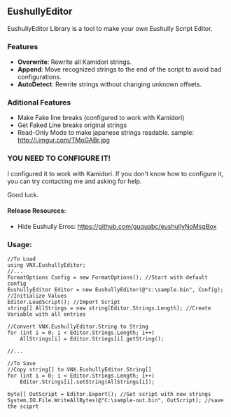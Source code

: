 ## EushullyEditor
EushullyEditor Library is a tool to make your own Eushully Script Editor.

### Features
- **Overwrite**: Rewrite all Kamidori strings.
- **Append**: Move recognized strings to the end of the script to avoid bad configurations.
- **AutoDetect**: Rewrite strings without changing unknown offsets.

### Aditional Features
- Make Fake line breaks (configured to work with Kamidori)<br>
- Get Faked Line breaks original strings
- Read-Only Mode to make japanese strings readable. sample: http://i.imgur.com/TMoGABr.jpg


### YOU NEED TO CONFIGURE IT!
I configured it to work with Kamidori. If you don't know how to configure it, you can try
contacting me and asking for help.

Good luck.

#### Release Resources:
- Hide Eushully Erros: https://github.com/guquabc/eushullyNoMsgBox


### Usage:


    //To Load
    using VNX.EushullyEditor;
    //...
    FormatOptions Config = new FormatOptions(); //Start with default config
    EushullyEditor Editor = new EushullyEditor(@"c:\sample.bin", Config); //Initialize Values
    Editor.LoadScript(); //Import Script
    string[] AllStrings = new string[Editor.Strings.Length]; //Create Variable with all entries
    
    //Convert VNX.EushullyEditor.String to String
    for (int i = 0; i < Editor.Strings.Length; i++)
        AllStrings[i] = Editor.Strings[i].getString();
    
    //...
    
    //To Save
    //Copy string[] to VNX.EushullyEditor.String[]
    for (int i = 0; i < Editor.Strings.Length; i++)
        Editor.Strings[i].setString(AllStrings[i]);
    
    byte[] OutScript = Editor.Export(); //Get script with new strings
    System.IO.File.WriteAllBytes(@"C:\sample-out.bin", OutScript); //save the sciprt


